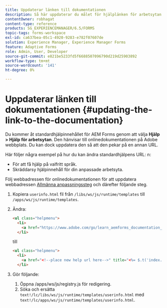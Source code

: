 ```yaml
---
title: Uppdaterar länken till dokumentationen
description: Så här uppdaterar du målet för hjälplänken för arbetsytan i AEM Forms så att den pekar på den anpassade dokumentationslänken.
contentOwner: robhagat
content-type: reference
products: SG_EXPERIENCEMANAGER/6.5/FORMS
topic-tags: forms-workspace
exl-id: ca637bea-05c1-4920-9283-e782f07607de
solution: Experience Manager, Experience Manager Forms
feature: Adaptive Forms
role: Admin, User, Developer
source-git-commit: e821be5233fd5f6688507096790d219d25903892
workflow-type: tm+mt
source-wordcount: '141'
ht-degree: 0%

---
```


# Uppdaterar länken till dokumentationen {#updating-the-link-to-the-documentation}

Du kommer åt standardhjälpinnehållet för AEM Forms genom att välja **Hjälp > Hjälp för arbetsytan**. Den hänvisar till onlinedokumentationen på Adobe webbplats. Du kan dock uppdatera den så att den pekar på en annan URL.

Här följer några exempel på hur du kan ändra standardhjälpens URL: n:

* För att få hjälp på valfritt språk.
* Skräddarsy hjälpinnehåll för din anpassade arbetsyta.

Följ webbadressen för onlinedokumentationen för att uppdatera webbadressen [Allmänna anpassningssteg](/help/forms/using/generic-steps-html-workspace-customization.md) och därefter följande steg.

1. Kopiera `userinfo.html` fil från `/libs/ws/js/runtime/templates` till `/apps/ws/js/runtime/templates`.
1. Ändra:

   ```html
   <ul class="helpmenu">
     <li>
       <a href="https://www.adobe.com/go/learn_aemforms_documentation_63" title="<%= $.t('index.header.dropdown.WorkspaceHelp')%>" target="_blank"><%= $.t('index.header.dropdown.WorkspaceHelp')%></a>
     </li>
   ```

   till

   ```html
   <ul class="helpmenu">
     <li>
       <a href="<!--place new help url here-->" title="<%= $.t('index.header.dropdown.WorkspaceHelp')%>" target="_blank"><%= $.t('index.header.dropdown.WorkspaceHelp')%></a>
     </li>
   ```

1. Gör följande:

   1. Öppna /apps/ws/js/registry.js för redigering.
   1. Söka och ersätta `text!/lc/libs/ws/js/runtime/templates/userinfo.html` med `text!/lc/apps/ws/js/runtime/templates/userinfo.html`.
